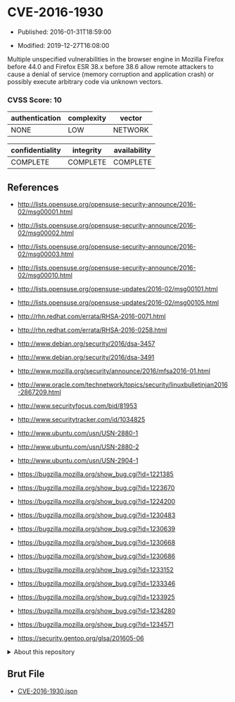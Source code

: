 # CVE-2016-1930

- Published: 2016-01-31T18:59:00

- Modified: 2019-12-27T16:08:00

Multiple unspecified vulnerabilities in the browser engine in Mozilla Firefox before 44.0 and Firefox ESR 38.x before 38.6 allow remote attackers to cause a denial of service (memory corruption and application crash) or possibly execute arbitrary code via unknown vectors.

### CVSS Score: **10**

| authentication | complexity | vector |
| --- | --- | --- |
| NONE | LOW | NETWORK |

| confidentiality | integrity | availability |
| --- | --- | --- |
| COMPLETE | COMPLETE | COMPLETE |

## References

* http://lists.opensuse.org/opensuse-security-announce/2016-02/msg00001.html

* http://lists.opensuse.org/opensuse-security-announce/2016-02/msg00002.html

* http://lists.opensuse.org/opensuse-security-announce/2016-02/msg00003.html

* http://lists.opensuse.org/opensuse-security-announce/2016-02/msg00010.html

* http://lists.opensuse.org/opensuse-updates/2016-02/msg00101.html

* http://lists.opensuse.org/opensuse-updates/2016-02/msg00105.html

* http://rhn.redhat.com/errata/RHSA-2016-0071.html

* http://rhn.redhat.com/errata/RHSA-2016-0258.html

* http://www.debian.org/security/2016/dsa-3457

* http://www.debian.org/security/2016/dsa-3491

* http://www.mozilla.org/security/announce/2016/mfsa2016-01.html

* http://www.oracle.com/technetwork/topics/security/linuxbulletinjan2016-2867209.html

* http://www.securityfocus.com/bid/81953

* http://www.securitytracker.com/id/1034825

* http://www.ubuntu.com/usn/USN-2880-1

* http://www.ubuntu.com/usn/USN-2880-2

* http://www.ubuntu.com/usn/USN-2904-1

* https://bugzilla.mozilla.org/show_bug.cgi?id=1221385

* https://bugzilla.mozilla.org/show_bug.cgi?id=1223670

* https://bugzilla.mozilla.org/show_bug.cgi?id=1224200

* https://bugzilla.mozilla.org/show_bug.cgi?id=1230483

* https://bugzilla.mozilla.org/show_bug.cgi?id=1230639

* https://bugzilla.mozilla.org/show_bug.cgi?id=1230668

* https://bugzilla.mozilla.org/show_bug.cgi?id=1230686

* https://bugzilla.mozilla.org/show_bug.cgi?id=1233152

* https://bugzilla.mozilla.org/show_bug.cgi?id=1233346

* https://bugzilla.mozilla.org/show_bug.cgi?id=1233925

* https://bugzilla.mozilla.org/show_bug.cgi?id=1234280

* https://bugzilla.mozilla.org/show_bug.cgi?id=1234571

* https://security.gentoo.org/glsa/201605-06

<details>
<summary>About this repository</summary> 

  This repository is part of the project [Live Hack CVE](https://github.com/Live-Hack-CVE). Main website can be found [www.live-hack.org](https://www.live-hack.org) 
  
  Made by [Sn0wAlice](https://github.com/Sn0wAlice) for the people that care about security and need to have a feed of the latest CVEs. Hope you enjoy it, don't forget to star the repo and follow me on [Twitter](https://twitter.com/Sn0wAlice) and [Github](https://github.com/Sn0wAlice). And that is my [personnal website](https://www.alice-snow.me/)

  - [Home Page](https://github.com/Live-Hack-CVE)
  - [Framework](https://github.com/Live-Hack-CVE/cve-framework)
  - [CVE database](https://github.com/Live-Hack-CVE/full_database)
  - [Changelog](https://github.com/Live-Hack-CVE/Changelog)
</details>

## Brut File

* [CVE-2016-1930.json](https://raw.githubusercontent.com/Live-Hack-CVE/full_database/main/cves/2016/CVE-2016-1930.json)

